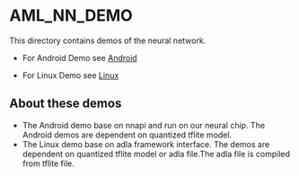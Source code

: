 # AML_NN_DEMO

This directory contains demos of the neural network.

* For Android Demo see
  [Android](https://github.com/Amlogic-NN/AML_NN_DEMO/tree/main/Android)

* For Linux Demo see
  [Linux](https://github.com/Amlogic-NN/AML_NN_DEMO/tree/main/Linux/)

  

## About these demos

*   The Android demo base on nnapi and run on our neural chip. The Android demos are dependent on quantized tflite model.
*   The Linux demo base on adla framework interface. The demos are dependent on quantized tflite model or adla file.The adla file is compiled from tflite file. 